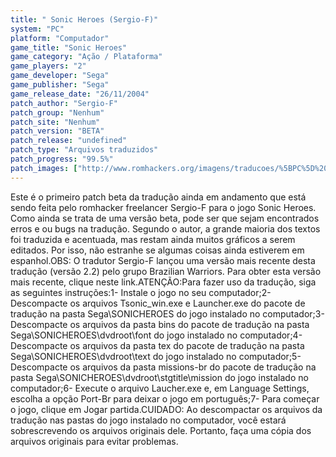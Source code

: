 ```yaml
---
title: " Sonic Heroes (Sergio-F)"
system: "PC"
platform: "Computador"
game_title: "Sonic Heroes"
game_category: "Ação / Plataforma"
game_players: "2"
game_developer: "Sega"
game_publisher: "Sega"
game_release_date: "26/11/2004"
patch_author: "Sergio-F"
patch_group: "Nenhum"
patch_site: "Nenhum"
patch_version: "BETA"
patch_release: "undefined"
patch_type: "Arquivos traduzidos"
patch_progress: "99.5%"
patch_images: ["http://www.romhackers.org/imagens/traducoes/%5BPC%5D%20Sonic%20Heroes%20-%20Sergio-F%20-%201.jpg","http://www.romhackers.org/imagens/traducoes/%5BPC%5D%20Sonic%20Heroes%20-%20Sergio-F%20-%202.jpg","http://www.romhackers.org/imagens/traducoes/%5BPC%5D%20Sonic%20Heroes%20-%20Sergio-F%20-%203.jpg"]
---
```

Este é o primeiro patch beta da tradução ainda em andamento que está sendo feita pelo romhacker freelancer Sergio-F para o jogo Sonic Heroes. Como ainda se trata de uma versão beta, pode ser que sejam encontrados erros e ou bugs na tradução. Segundo o autor, a grande maioria dos textos foi traduzida e acentuada, mas restam ainda muitos gráficos a serem editados. Por isso, não estranhe se algumas coisas ainda estiverem em espanhol.OBS: O tradutor Sergio-F lançou uma versão mais recente desta tradução (versão 2.2) pelo grupo Brazilian Warriors. Para obter esta versão mais recente, clique neste link.ATENÇÃO:Para fazer uso da tradução, siga as seguintes instruções:1- Instale o jogo no seu computador;2- Descompacte os arquivos Tsonic_win.exe e Launcher.exe do pacote de tradução na pasta Sega\SONICHEROES do jogo instalado no computador;3- Descompacte os arquivos da pasta bins do pacote de tradução na pasta Sega\SONICHEROES\dvdroot\font do jogo instalado no computador;4- Descompacte os arquivos da pasta tex do pacote de tradução na pasta Sega\SONICHEROES\dvdroot\text do jogo instalado no computador;5- Descompacte os arquivos da pasta missions-br do pacote de tradução na pasta Sega\SONICHEROES\dvdroot\stgtitle\mission do jogo instalado no computador;6- Execute o arquivo Laucher.exe e, em Language Settings, escolha a opção Port-Br para deixar o jogo em português;7- Para começar o jogo, clique em Jogar partida.CUIDADO: Ao descompactar os arquivos da tradução nas pastas do jogo instalado no computador, você estará sobrescrevendo os arquivos originais dele. Portanto, faça uma cópia dos arquivos originais para evitar problemas.